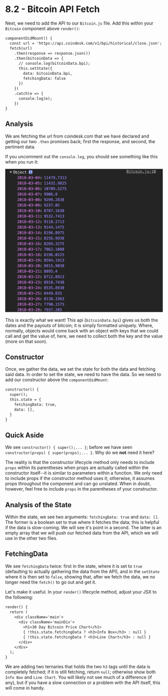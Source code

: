 # 8.2 - Bitcoin API Fetch

Next, we need to add the API to our `Bitcoin.js` file. Add this within your `Bitcoin` component above `render()`:  


```text
componentDidMount() {
  const url = 'https://api.coindesk.com/v1/bpi/historical/close.json';
  fetch(url)
    .then(response => response.json())
    .then(bitcoinData => {
      // console.log(bitcoinData.bpi);
      this.setState({
        data: bitcoinData.bpi,
        fetchingData: false
      })
    })
    .catch(e => {
      console.log(e);
    })
}
```

## Analysis

We are fetching the url from coindesk.com that we have declared and getting our two `.then` promises back; first the response, and second, the pertinent data.  


If you uncomment out the `console.log`, you should see something like this when you run it:

![picture](../../.gitbook/assets/7.2-api.png)

This is exactly what we want! This api \(`bitcoinData.bpi`\) gives us both the dates and the payouts of bitcoin; it is simply formatted uniquely. Where, normally, objects would come back with an object with keys that we could call and get the value of, here, we need to collect both the key and the value \(more on that soon\).  


## Constructor

Once, we gather the data, we set the state for both the data and fetching said data. In order to set the state, we need to have the data. So we need to add our constructor above the `componentDidMount`:  


```text
constructor() {
  super();
  this.state = {
    fetchingData: true,
    data: [],
  }
}
```

## Quick Aside

We see `constructor() { super();... }`; before we have seen `constructor(props) { super(props);... }`. Why do we **not** need it here?   


The reality is that the constructor lifecycle method only needs to include `props` within its parentheses when props are actually called within the constructor itself--it is similar to parameters within a function. We only need to include props if the constructor method uses it; otherwise, it assumes props throughout the component and can go unstated. When in doubt, however, feel free to include `props` in the parentheses of your constructor.

## Analysis of the State

Within the state, we see two arguments: `fetchingData: true` and `data: []`. The former is a boolean set to true where it fetches the data; this is helpful if the data is slow-coming. We will see it's point in a second. The latter is an empty array that we will push our fetched data from the API, which we will use in the other two files.

## FetchingData

We see `fetchingData` twice: first in the state, where it is set to `true` \(defaulting to actually gathering the data from the API\), and in the `setState` where it is then set to `false`, showing that, after we fetch the data, we no longer need the `fetch()` to go out and get it.  


Let's make it useful. In your `render()` lifecycle method, adjust your JSX to the following:  


```text
render() {
  return (
    <div className='main'>
      <div className='mainDiv'>
        <h1>30 Day Bitcoin Price Chart</h1>
        { !this.state.fetchingData ? <h3>Info Box</h3> : null }
        { !this.state.fetchingData ? <h3>Line Chart</h3> : null }
      </div>
    </div>
  );
}
```

We are adding two ternaries that holds the two `h3` tags until the data is completely fetched; if it is still fetching, return `null`; otherwise show both `Info Box` and `Line Chart`. You will likely not see much of a difference \(if any\), but if you have a slow connection or a problem with the API itself, this will come in handy.

